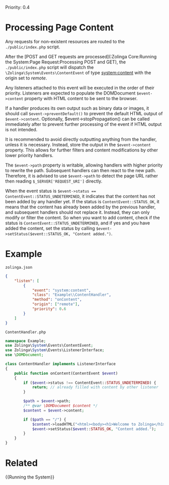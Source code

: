 Priority: 0.4

# Processing Page Content

Any requests for non-existent resources are routed to the `./public/index.php` script. 

After the [POST and GET requests are processed](:Zolinga Core:Running the System:Page Request:Processing POST and GET), the `./public/index.php` script will dispatch the `\Zolinga\System\Events\ContentEvent` of type [system:content](:ref:event:system:content) with the origin set to *remote*.

Any listeners attached to this event will be executed in the order of their priority. Listeners are expected to populate the DOMDocument `$event->content` property with HTML content to be sent to the browser. 

If a handler produces its own output such as binary data or images, it should call `$event->preventDefault()` to prevent the default HTML output of `$event->content`. Optionally, $event->stopPropagation() can be called immediately after to prevent further processing of the event if HTML output is not intended.

It is recommended to avoid directly outputting anything from the handler, unless it is necessary. Instead, store the output in the `$event->content` property. This allows for further filters and content modifications by other lower priority handlers.

The `$event->path` property is writable, allowing handlers with higher priority to rewrite the path. Subsequent handlers can then react to the new path. Therefore, it is advised to use `$event->path` to detect the page URL rather then reading `$_SERVER['REQUEST_URI']` directly.

When the event status is `$event->status == ContentEvent::STATUS_UNDETERMINED`, it indicates that the content has not been added by any handler yet. If the status is `ContentEvent::STATUS_OK`, it means that the content has already been added by the previous handler, and subsequent handlers should not replace it. Instead, they can only modify or filter the content. So when you want to add content, check if the status is `ContentEvent::STATUS_UNDETERMINED`, and if yes and you have added the content, set the status by calling `$event->setStatus($event::STATUS_OK, "Content added.")`.

# Example

`zolinga.json`

```json
{
    "listen": [
        {
            "event": "system:content",
            "class": "Example\\ContentHandler",
            "method": "onContent",
            "origin": ["remote"],
            "priority": 0.6
        }
    ]
}
```

`ContentHandler.php`

```php
namespace Example;
use Zolinga\System\Events\ContentEvent;
use Zolinga\System\Events\ListenerInterface;
use \DOMDocument;

class ContentHandler implements ListenerInterface
{
    public function onContent(ContentEvent $event)
    {
        if ($event->status !== ContentEvent::STATUS_UNDETERMINED) {
            return; // already filled with content by other listener
        }

        $path = $event->path;
        /** @var \DOMDocument $content */
        $content = $event->content;

        if ($path == "/") {
            $content->loadHTML("<html><body><h1>Welcome to Zolinga</h1></body></html>");
            $event->setStatus($event::STATUS_OK, "Content added.");
        }
    }
}
```

# Related
{{Running the System}}